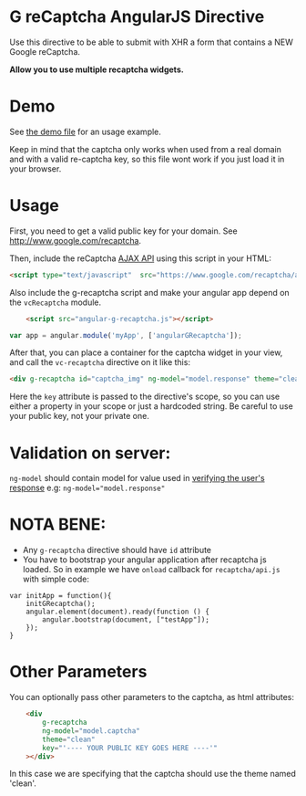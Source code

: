 G reCaptcha AngularJS Directive
=========================================
Use this directive to be able to submit with XHR a form that contains a NEW Google reCaptcha.

**Allow you to use multiple recaptcha widgets.**

Demo
====

See [the demo file](index.html) for an usage example.

Keep in mind that the captcha only works when used from a real domain and with a valid re-captcha key, so this file wont work if you just load it in your browser.


Usage
=====

First, you need to get a valid public key for your domain. See http://www.google.com/recaptcha.

Then, include the reCaptcha [AJAX API](https://developers.google.com/recaptcha/docs/display#AJAX) using this script in your HTML:

```html
<script type="text/javascript"  src="https://www.google.com/recaptcha/api.js?render=explicit&onload=initApp"></script>
```

Also include the g-recaptcha script and make your angular app depend on the `vcRecaptcha` module.

```html
    <script src="angular-g-recaptcha.js"></script>
```

```javascript
var app = angular.module('myApp', ['angularGRecaptcha']);
```


After that, you can place a container for the captcha widget in your view, and call the `vc-recaptcha` directive on it like this:

```html
<div g-recaptcha id="captcha_img" ng-model="model.response" theme="clean" key="model.key"></div>
```

Here the `key` attribute is passed to the directive's scope, so you can use either a property in your scope or just a hardcoded string. Be careful to use your public key, not your private one.


Validation on server:
====
`ng-model` should contain model for value used in  [verifying the user's response](https://developers.google.com/recaptcha/docs/verify) e.g: `ng-model="model.response"`

NOTA BENE:
====
* Any `g-recaptcha` directive should have `id` attribute
* You have to bootstrap your angular application after recaptcha js loaded. So in example we have `onload` callback for `recaptcha/api.js` with simple code:
```
var initApp = function(){
    initGRecaptcha();
    angular.element(document).ready(function () {
        angular.bootstrap(document, ["testApp"]);
    });
}
```


Other Parameters
================

You can optionally pass other parameters to the captcha, as html attributes:

```html
    <div
        g-recaptcha
        ng-model="model.captcha"
        theme="clean"
        key="'---- YOUR PUBLIC KEY GOES HERE ----'"
    ></div>
```

In this case we are specifying that the captcha should use the theme named 'clean'.
